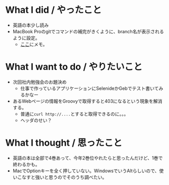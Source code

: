 # What I did / やったこと
- 英語の本少し読み
- MacBook Proのgitでコマンドの補完がきくように、branch名が表示されるように設定。
  - [ここ](https://github.com/yamap55/work/blob/master/20170103_mac_memo/memo.md)にメモ。

# What I want to do / やりたいこと
- 次回社内勉強会のお題決め
  - 仕事で作っているアプリケーションにSelenideかGebでテスト書いてみるかなー
- あるWebページの情報をGroovyで取得すると403になるという現象を解消する。
  - 普通に`curl http://....`とすると取得できるのに。。。
  - ヘッダのせい？

# What I thought / 思ったこと
- 英語の本は全部で4巻あって、今年2巻位やれたらと思ったんだけど、1巻で終わるかも。
- MacでOptionキーを全く押していない。WindowsでいうAltらしいので、使いこなすと強いと思うのでそのうち調べたい。
